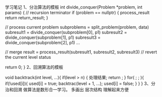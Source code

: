 学习笔记
1、分治算法的模板
int divide_conquer(Problem *problem, int params) {
  // recursion terminator
  if (problem == nullptr) {
    process_result
    return return_result;
  } 

  // process current problem
  subproblems = split_problem(problem, data)
  subresult1 = divide_conquer(subproblem[0], p1)
  subresult2 = divide_conquer(subproblem[1], p1)
  subresult3 = divide_conquer(subproblem[2], p1)
  ...

  // merge
  result = process_result(subresult1, subresult2, subresult3)
  // revert the current level status
 
  return 0;
}
2、回溯算法的模板

void backtrack(int level, ...){
	if(level > n) {
		处理结果;
		return ;
	}
	for( ; ; ){
		if(!used[i]){
			used[i] = true;
			backtrac(level + 1, ...);
			used[i] = false;
		}
	}
}
3、分治和回溯
做算法是数形合一学习。
多画出 层次结构 理解起来方便